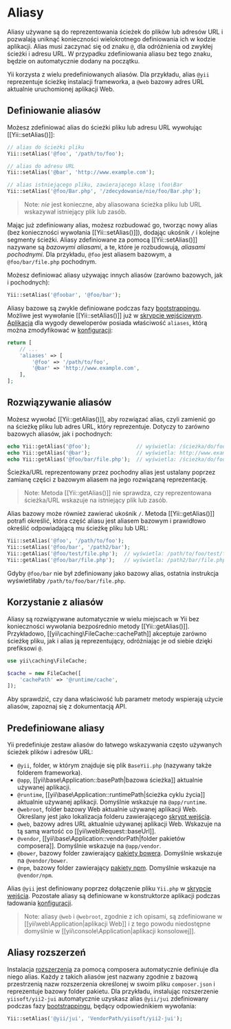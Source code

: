 Aliasy
======

Aliasy używane są do reprezentowania ścieżek do plików lub adresów URL i pozwalają uniknąć konieczności wielokrotnego definiowania ich w kodzie aplikacji. Alias musi zaczynać się od znaku `@`, dla odróżnienia od zwykłej ścieżki i adresu URL. W przypadku zdefiniowania aliasu bez tego znaku, będzie on automatycznie dodany na początku.

Yii korzysta z wielu predefiniowanych aliasów. Dla przykładu, alias `@yii` reprezentuje ścieżkę instalacji frameworka, a `@web` bazowy adres URL aktualnie uruchomionej aplikacji Web.


Definiowanie aliasów <span id="defining-aliases"></span>
--------------------

Możesz zdefiniować alias do ścieżki pliku lub adresu URL wywołując [[Yii::setAlias()]]:

```php
// alias do ścieżki pliku
Yii::setAlias('@foo', '/path/to/foo');

// alias do adresu URL
Yii::setAlias('@bar', 'http://www.example.com');

// alias istniejącego pliku, zawierającego klasę \foo\Bar
Yii::setAlias('@foo/Bar.php', '/zdecydowanie/nie/foo/Bar.php');
```

> Note: *nie* jest konieczne, aby aliasowana ścieżka pliku lub URL wskazywał istniejący plik lub zasób.

Mając już zdefiniowany alias, możesz rozbudować go, tworząc nowy alias (bez konieczności wywołania [[Yii::setAlias()]]), 
dodając ukośnik `/` i kolejne segmenty ścieżki. Aliasy zdefiniowane za pomocą [[Yii::setAlias()]] nazywane są *bazowymi aliasami*, a te, które je rozbudowują, *aliasami pochodnymi*. Dla przykładu, `@foo` jest aliasem bazowym, a `@foo/bar/file.php` pochodnym.

Możesz definiować aliasy używając innych aliasów (zarówno bazowych, jak i pochodnych):

```php
Yii::setAlias('@foobar', '@foo/bar');
```

Aliasy bazowe są zwykle definiowane podczas fazy [bootstrappingu](runtime-bootstrapping.md).
Możliwe jest wywołanie [[Yii::setAlias()]] już w [skrypcie wejściowym](structure-entry-scripts.md).
[Aplikacja](structure-applications.md) dla wygody deweloperów posiada właściwość `aliases`, którą można zmodyfikować 
w [konfiguracji](concept-configurations.md):

```php
return [
    // ...
    'aliases' => [
        '@foo' => '/path/to/foo',
        '@bar' => 'http://www.example.com',
    ],
];
```


Rozwiązywanie aliasów <span id="resolving-aliases"></span>
---------------------

Możesz wywołać [[Yii::getAlias()]], aby rozwiązać alias, czyli zamienić go na ścieżkę pliku lub adres URL, który reprezentuje. 
Dotyczy to zarówno bazowych aliasów, jak i pochodnych:

```php
echo Yii::getAlias('@foo');               // wyświetla: /ścieżka/do/foo
echo Yii::getAlias('@bar');               // wyświetla: http://www.example.com
echo Yii::getAlias('@foo/bar/file.php');  // wyświetla: /ścieżka/do/foo/bar/file.php
```

Ścieżka/URL reprezentowany przez pochodny alias jest ustalany poprzez zamianę części z bazowym aliasem na jego rozwiązaną 
reprezentację.

> Note: Metoda [[Yii::getAlias()]] nie sprawdza, czy reprezentowana ścieżka/URL wskazuje na istniejący plik lub zasób.

Alias bazowy może również zawierać ukośnik `/`. Metoda [[Yii::getAlias()]] potrafi określić, która część aliasu jest aliasem bazowym i prawidłowo określić odpowiadającą mu ścieżkę pliku lub URL:

```php
Yii::setAlias('@foo', '/path/to/foo');
Yii::setAlias('@foo/bar', '/path2/bar');
Yii::getAlias('@foo/test/file.php');  // wyświetla: /path/to/foo/test/file.php
Yii::getAlias('@foo/bar/file.php');   // wyświetla: /path2/bar/file.php
```

Gdyby `@foo/bar` nie był zdefiniowany jako bazowy alias, ostatnia instrukcja wyświetliłaby `/path/to/foo/bar/file.php`.


Korzystanie z aliasów <span id="using-aliases"></span>
---------------------

Aliasy są rozwiązywane automatycznie w wielu miejscach w Yii bez konieczności wywołania bezpośrednio metody [[Yii::getAlias()]]. 
Przykładowo, [[yii\caching\FileCache::cachePath]] akceptuje zarówno ścieżkę pliku, jak i alias ją reprezentujący, odróżniając je 
od siebie dzięki prefiksowi `@`.

```php
use yii\caching\FileCache;

$cache = new FileCache([
    'cachePath' => '@runtime/cache',
]);
```

Aby sprawdzić, czy dana właściwość lub parametr metody wspierają użycie aliasów, zapoznaj się z dokumentacją API.


Predefiniowane aliasy <span id="predefined-aliases"></span>
---------------------

Yii predefiniuje zestaw aliasów do łatwego wskazywania często używanych ścieżek plików i adresów URL:

- `@yii`, folder, w którym znajduje się plik `BaseYii.php` (nazywany także folderem frameworka).
- `@app`, [[yii\base\Application::basePath|bazowa ścieżka]] aktualnie używanej aplikacji.
- `@runtime`, [[yii\base\Application::runtimePath|ścieżka cyklu życia]] aktualnie używanej aplikacji. Domyślnie wskazuje na 
  `@app/runtime`.
- `@webroot`, folder bazowy Web aktualnie używanej aplikacji Web. Określany jest jako lokalizacja folderu zawierającego 
  [skrypt wejścia](structure-entry-scripts.md).
- `@web`, bazowy adres URL aktualnie używanej aplikacji Web. Wskazuje na tą samą wartość co [[yii\web\Request::baseUrl]].
- `@vendor`, [[yii\base\Application::vendorPath|folder pakietów composera]]. Domyślnie wskazuje na `@app/vendor`.
- `@bower`, bazowy folder zawierający [pakiety bowera](http://bower.io/). Domyślnie wskazuje na `@vendor/bower`.
- `@npm`, bazowy folder zawierający [pakiety npm](https://www.npmjs.com/). Domyślnie wskazuje na `@vendor/npm`.

Alias `@yii` jest definiowany poprzez dołączenie pliku `Yii.php` w [skrypcie wejścia](structure-entry-scripts.md).
Pozostałe aliasy są definiowane w konstruktorze aplikacji podczas ładowania [konfiguracji](concept-configurations.md).

> Note: aliasy `@web` i `@webroot`, zgodnie z ich opisami, są zdefiniowane w [[yii\web\Application|aplikacji Web]] i z tego powodu niedostępne domyślnie w [[yii\console\Application|aplikacji konsolowej]].

Aliasy rozszerzeń <span id="extension-aliases"></span>
-----------------

Instalacja [rozszerzenia](structure-extensions.md) za pomocą composera automatycznie definiuje dla niego alias.
Każdy z takich aliasów jest nazwany zgodnie z bazową przestrzenią nazw rozszerzenia określonej w swoim pliku `composer.json` 
i reprezentuje bazowy folder pakietu. Dla przykładu, instalując rozszerzenie `yiisoft/yii2-jui` automatycznie uzyskasz alias 
`@yii/jui` zdefiniowany podczas fazy [bootstrappingu](runtime-bootstrapping.md), będący odpowiednikiem wywołania:

```php
Yii::setAlias('@yii/jui', 'VendorPath/yiisoft/yii2-jui');
```
